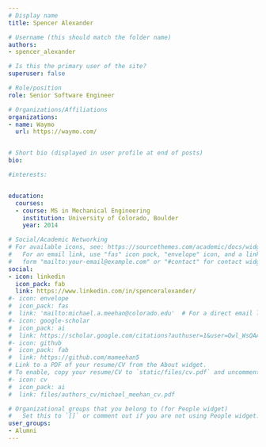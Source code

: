 ```yaml
---
# Display name
title: Spencer Alexander

# Username (this should match the folder name)
authors:
- spencer_alexander

# Is this the primary user of the site?
superuser: false

# Role/position
role: Senior Software Engineer

# Organizations/Affiliations
organizations:
- name: Waymo
  url: https://waymo.com/


# Short bio (displayed in user profile at end of posts)
bio: 

#interests:


education:
  courses:
  - course: MS in Mechanical Engineering
    institution: University of Colorado, Boulder
    year: 2014

# Social/Academic Networking
# For available icons, see: https://sourcethemes.com/academic/docs/widgets/#icons
#   For an email link, use "fas" icon pack, "envelope" icon, and a link in the
#   form "mailto:your-email@example.com" or "#contact" for contact widget.
social:
- icon: linkedin
  icon_pack: fab
  link: https://www.linkedin.com/in/spenceralexander/
#- icon: envelope
#  icon_pack: fas
#  link: 'mailto:michael.a.meehan@colorado.edu'  # For a direct email link, use "mailto:mime5507@colorado.edu".
#- icon: google-scholar
#  icon_pack: ai
#  link: https://scholar.google.com/citations?authuser=1&user=Owl_WsQAAAAJ
#- icon: github
#  icon_pack: fab
#  link: https://github.com/mameehan5
# Link to a PDF of your resume/CV from the About widget.
# To enable, copy your resume/CV to `static/files/cv.pdf` and uncomment the lines below.  
#- icon: cv
#  icon_pack: ai
#  link: files/authors_cv/michael_meehan_cv.pdf

# Organizational groups that you belong to (for People widget)
#   Set this to `[]` or comment out if you are not using People widget.  
user_groups:
- Alumni
---
```

